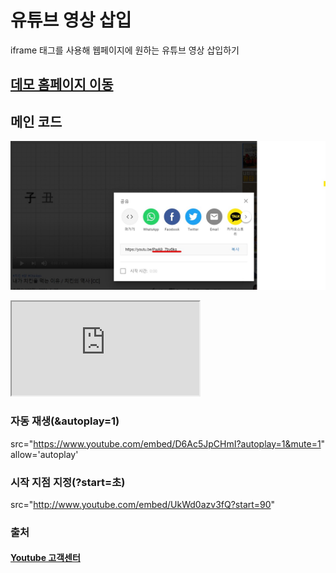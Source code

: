 # 유튜브 영상 삽입
iframe 태그를 사용해
웹페이지에 원하는 유튜브 영상 삽입하기

## [데모 홈페이지 이동](https://ghkddyto.github.io/Add_Youtube/index.html)


## 메인 코드
![유튜브 공유하기에서 밑줄 친 코드 복사](example.jpg)
<iframe src="https://www.youtube.com/embed/복사한 코드"></iframe>

### 자동 재생(&autoplay=1)
src="https://www.youtube.com/embed/D6Ac5JpCHmI?autoplay=1&mute=1" allow='autoplay'


### 시작 지점 지정(?start=초)
src="http://www.youtube.com/embed/UkWd0azv3fQ?start=90"


### 출처
#### [Youtube 고객센터](https://support.google.com/youtube/answer/171780?hl=ko#zippy=%2C%ED%8D%BC%EA%B0%84-%EB%8F%99%EC%98%81%EC%83%81-%EC%9E%90%EB%8F%99%EC%9C%BC%EB%A1%9C-%EC%9E%AC%EC%83%9D%ED%95%98%EA%B8%B0%2C%ED%8D%BC%EA%B0%84-%EB%8F%99%EC%98%81%EC%83%81%EC%97%90-%EC%8B%9C%EC%9E%91-%EC%A7%80%EC%A0%90-%EC%A7%80%EC%A0%95)
